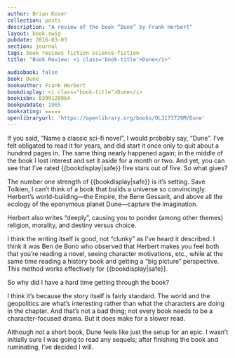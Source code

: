 ```yaml
---
author: Brian Koser
collection: posts
description: "A review of the book “Dune” by Frank Herbert"
layout: book.swig
pubdate: 2016-03-03
section: journal
tags: book reviews fiction science-fiction
title: "Book Review: <i class='book-title'>Dune</i>"

audiobook: false
book: Dune
bookauthor: Frank Herbert
bookdisplay: <i class="book-title">Dune</i>
bookisbn: 0399128964
bookpubdate: 1965 
bookrating: ★★★★★
openlibraryurl: 'https://openlibrary.org/books/OL3173729M/Dune'
---
```

If you said, “Name a classic sci-fi novel”, I would probably say, “Dune”. I’ve felt obligated to read it for years, and did start it once only to quit about a hundred pages in. The same thing nearly happened again; in the middle of the book I lost interest and set it aside for a month or two. And yet, you can see that I’ve rated {{bookdisplay|safe}} five stars out of five. So what gives?

The number one strength of {{bookdisplay|safe}} is it’s setting. Save Tolkien, I can’t think of a book that builds a universe so convincingly. Herbert’s world-building—the Empire, the Bene Gessarit, and above all the ecology of the eponymous planet Dune—capture the imagination.

Herbert also writes “deeply”, causing you to ponder (among other themes) religion, morality, and destiny versus choice.

I think the writing itself is good, not “clunky” as I’ve heard it described. I think it was Ben de Bono who observed that Herbert makes you feel both that you’re reading a novel, seeing character motivations, etc., while at the same time reading a history book and getting a “big picture” perspective. This method works effectively for {{bookdisplay|safe}}.

So why did I have a hard time getting through the book?

I think it’s because the story itself is fairly standard. The world and the geopolitics are what’s interesting rather than what the characters are doing in the chapter. And that’s not a bad thing; not every book needs to be a character-focused drama. But it does make for a slower read. 

Although not a short book, Dune feels like just the setup for an epic. I wasn’t initially sure I was going to read any sequels; after finishing the book and ruminating, I’ve decided I will.